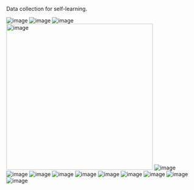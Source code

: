 Data collection for self-learning.

![image](https://github.com/user-attachments/assets/cd756334-8133-4170-bce6-77c9ec654e10)
![image](https://github.com/user-attachments/assets/8eb7b091-58f0-4e50-bc0b-1ace9dcacb32)
![image](https://github.com/user-attachments/assets/3352df33-524e-4db7-b96e-23d2ce0f69df)
<img width="385" alt="image" src="https://github.com/user-attachments/assets/ce31d897-4eca-48ff-b785-095cd61f9088" />
![image](https://github.com/user-attachments/assets/236de99a-008e-4f05-a1d4-0f21f9652c5d)
![image](https://github.com/user-attachments/assets/618347cf-8e76-4420-bb7c-526965d249d5)
![image](https://github.com/user-attachments/assets/663b5dbe-ba5f-4d42-8604-6928c255a90a)
![image](https://github.com/user-attachments/assets/dfe6812d-e307-4aa4-99a0-0c63934f8740)
![image](https://github.com/user-attachments/assets/9b7a832a-0307-49d1-881f-b72793152911)
![image](https://github.com/user-attachments/assets/04407a42-a6d0-4459-832b-d861266c4567)
![image](https://github.com/user-attachments/assets/681ae6b3-3705-4a95-92e1-f7d1be427565)
![image](https://github.com/user-attachments/assets/23147d2d-6177-4a39-a33e-8c0423c00320)
![image](https://github.com/user-attachments/assets/192d1664-021f-41c4-b8bf-9d40d5ca43ba)
![image](https://github.com/user-attachments/assets/9c2185bf-d8b5-4f8d-97af-2d4c9a545a60)

